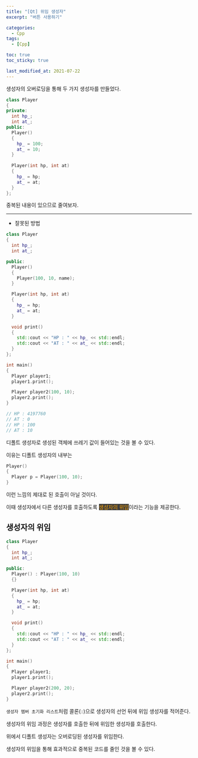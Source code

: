 ```yaml
---
title: "[Qt] 위임 생성자"
excerpt: "버튼 사용하기"

categories:
  - Cpp
tags:
  - [Cpp]

toc: true
toc_sticky: true

last_modified_at: 2021-07-22
---
```


생성자의 오버로딩을 통해 두 가지 생성자를 만들었다.

```cpp
class Player
{
private:
  int hp_;
  int at_;
public:
  Player()
  {
    hp_ = 100;
    at_ = 10;
  }
  
  Player(int hp, int at)
  {
    hp_ = hp;
    at_ = at;
  }
};
```

중복된 내용이 있으므로 줄여보자.

___

* 잘못된 방법

```cpp
class Player
{
  int hp_;
  int at_;

public:
  Player()
  {
    Player(100, 10, name);
  }

  Player(int hp, int at)
  {
    hp_ = hp;
    at_ = at;
  }

  void print()
  {
    std::cout << "HP : " << hp_ << std::endl;
    std::cout << "AT : " << at_ << std::endl;
  }
};

int main()
{
  Player player1;
  player1.print();

  Player player2(100, 10);
  player2.print();
}

// HP : 4197760
// AT : 0
// HP : 100
// AT : 10
```

디폴트 생성자로 생성된 객체에 쓰레기 값이 들어있는 것을 볼 수 있다.

이유는 디폴트 생성자의 내부는

```cpp
Player()
{
  Player p = Player(100, 10);
}
```

이런 느낌의 제대로 된 호출이 아닐 것이다.

이때 생성자에서 다른 생성자를 호출하도록 <mark style="background-color: #3e3e3e; color: orange;">생성자의 위임</mark>이라는 기능을 제공한다.

## 생성자의 위임

```cpp
class Player
{
  int hp_;
  int at_;

public:
  Player() : Player(100, 10)
  {}

  Player(int hp, int at)
  {
    hp_ = hp;
    at_ = at;
  }

  void print()
  {
    std::cout << "HP : " << hp_ << std::endl;
    std::cout << "AT : " << at_ << std::endl;
  }
};

int main()
{
  Player player1;
  player1.print();

  Player player2(200, 20);
  player2.print();
}
```


`생성자 멤버 초기화 리스트`처럼 콜론(`:`)으로 생성자의 선언 뒤에 위임 생성자를 적어준다.

생성자의 위임 과정은 생성자를 호출한 뒤에 위임한 생성자를 호출한다.

위에서 디폴트 생성자는 오버로딩된 생성자를 위임한다.

생성자의 위임을 통해 효과적으로 중복된 코드를 줄인 것을 볼 수 있다.